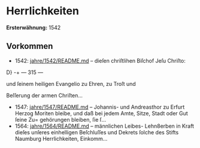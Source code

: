 # Herrlichkeiten

**Ersterwähnung:** 1542

## Vorkommen
- 1542: [jahre/1542/README.md](../jahre/1542/README.md) – dieſen chriſtlihen Biſchof Jeſu Chriſto:


D}
-+
— 315 —

und ſeinem heiligen Evangelio zu Ehren, zu Troſt und

Beſſerung der armen Chriſten...
- 1547: [jahre/1547/README.md](../jahre/1547/README.md) – Johannis-
und Andreasthor zu Erfurt Herzog Moriten bleibe, und
daß bei jedem Amte, Sitze, Stadt oder Gut ſeine Zu=
gehörungen bleiben, ſie ſ...
- 1564: [jahre/1564/README.md](../jahre/1564/README.md) – männlichen Leibes-
Lehn8erben in Kraft dieſes unſeres einhelligen Beſchluſſes
und Dekrets ſolche des Stifts Naumburg Herrlichkeiten,
Einkomm...
